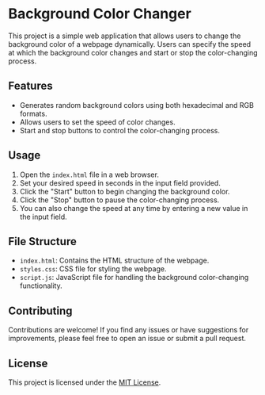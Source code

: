 # Background Color Changer

This project is a simple web application that allows users to change the background color of a webpage dynamically. Users can specify the speed at which the background color changes and start or stop the color-changing process.

## Features

- Generates random background colors using both hexadecimal and RGB formats.
- Allows users to set the speed of color changes.
- Start and stop buttons to control the color-changing process.

## Usage

1. Open the `index.html` file in a web browser.
2. Set your desired speed in seconds in the input field provided.
3. Click the "Start" button to begin changing the background color.
4. Click the "Stop" button to pause the color-changing process.
5. You can also change the speed at any time by entering a new value in the input field.

## File Structure

- `index.html`: Contains the HTML structure of the webpage.
- `styles.css`: CSS file for styling the webpage.
- `script.js`: JavaScript file for handling the background color-changing functionality.

## Contributing

Contributions are welcome! If you find any issues or have suggestions for improvements, please feel free to open an issue or submit a pull request.

## License

This project is licensed under the [MIT License](LICENSE).
